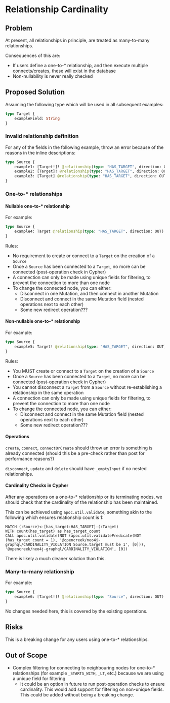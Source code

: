 # Relationship Cardinality

## Problem

At present, all relationships in principle, are treated as many-to-many relationships.

Consequences of this are:

-   If users define a one-to-\* relationship, and then execute multiple connects/creates, these will exist in the database
-   Non-nullability is never really checked

## Proposed Solution

Assuming the following type which will be used in all subsequent examples:

```graphql
type Target {
    exampleField: String
}
```

### Invalid relationship definition

For any of the fields in the following example, throw an error because of the reasons in the inline descriptions:

```graphql
type Source {
    example1: [Target!]! @relationship(type: "HAS_TARGET", direction: OUT) # If there are no relationships, then should always be empty array and not null
    example2: [Target]! @relationship(type: "HAS_TARGET", direction: OUT) # This suggests a relationship with no target node
    example3: [Target] @relationship(type: "HAS_TARGET", direction: OUT) # This is a combination of both of the above problems
}
```

### One-to-\* relationships

#### Nullable one-to-\* relationship

For example:

```graphql
type Source {
    example4: Target @relationship(type: "HAS_TARGET", direction: OUT)
}
```

Rules:

-   No requirement to create or connect to a `Target` on the creation of a `Source`
-   Once a `Source` has been connected to a `Target`, no more can be connected (post-operation check in Cypher)
-   A connection can only be made using unique fields for filtering, to prevent the connection to more than one node
-   To change the connected node, you can either:
    -   Disconnect in one Mutation, and then connect in another Mutation
    -   Disconnect and connect in the same Mutation field (nested operations next to each other)
    -   Some new redirect operation???

#### Non-nullable one-to-\* relationship

For example:

```graphql
type Source {
    example5: Target! @relationship(type: "HAS_TARGET", direction: OUT)
}
```

Rules:

-   You MUST create or connect to a `Target` on the creation of a `Source`
-   Once a `Source` has been connected to a `Target`, no more can be connected (post-operation check in Cypher)
-   You cannot disconnect a `Target` from a `Source` without re-establishing a relationship in the same operation
-   A connection can only be made using unique fields for filtering, to prevent the connection to more than one node
-   To change the connected node, you can either:
    -   Disconnect and connect in the same Mutation field (nested operations next to each other)
    -   Some new redirect operation???

#### Operations

`create`, `connect`, `connectOrCreate` should throw an error is something is already connected (should this be a pre-check rather than post for performance reasons?)

`disconnect`, `update` and `delete` should have `_emptyInput` if no nested relationships.

#### Cardinality Checks in Cypher

After any operations on a one-to-\* relationship or its terminating nodes, we should check that the cardinality of the relationship has been maintained.

This can be achieved using `apoc.util.validate`, something akin to the following which ensures relationship count is 1:

```cypher
MATCH (:Source)<-[has_target:HAS_TARGET]-(:Target)
WITH count(has_target) as has_target_count
CALL apoc.util.validate(NOT (apoc.util.validatePredicate(NOT (has_target_count = 1), '@opencreek/neo4j-graphql/CARDINALITY_VIOLATION Source.target must be 1', [0])), '@opencreek/neo4j-graphql/CARDINALITY_VIOLATION', [0])
```

There is likely a much cleaner solution than this.

### Many-to-many relationship

For example:

```graphql
type Source {
    example6: [Target!]! @relationship(type: "Source", direction: OUT)
}
```

No changes needed here, this is covered by the existing operations.

## Risks

This is a breaking change for any users using one-to-\* relationships.

## Out of Scope

-   Complex filtering for connecting to neighbouring nodes for one-to-\* relationships (for example `_STARTS_WITH`, `_LT`, etc.) because we are using a unique field for filtering
    -   It could be an option in future to run post-operation checks to ensure cardinality. This would add support for filtering on non-unique fields. This could be added without being a breaking change.
